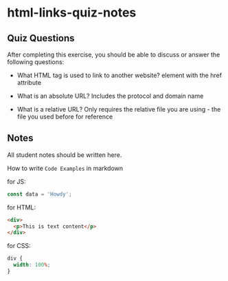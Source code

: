 # html-links-quiz-notes

## Quiz Questions

After completing this exercise, you should be able to discuss or answer the following questions:

- What HTML tag is used to link to another website?
  <a> element with the href attribute

- What is an absolute URL?
  Includes the protocol and domain name

- What is a relative URL?
  Only requires the relative file you are using - the file you used before for reference

## Notes

All student notes should be written here.

How to write `Code Examples` in markdown

for JS:

```javascript
const data = 'Howdy';
```

for HTML:

```html
<div>
  <p>This is text content</p>
</div>
```

for CSS:

```css
div {
  width: 100%;
}
```
